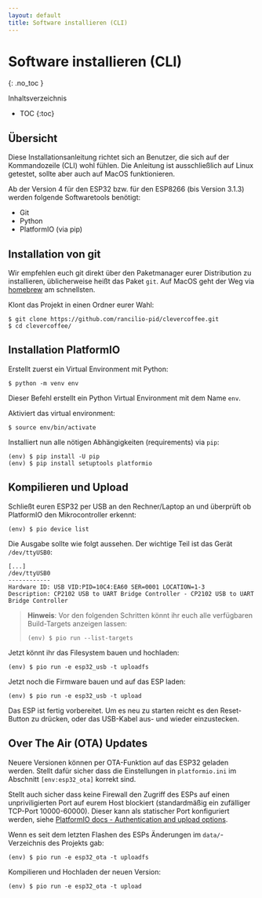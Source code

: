 ```yaml
---
layout: default
title: Software installieren (CLI)
---
```


# Software installieren (CLI)

{: .no_toc }

Inhaltsverzeichnis

- TOC
  {:toc}

## Übersicht

Diese Installationsanleitung richtet sich an Benutzer, die sich auf der Kommandozeile (CLI) wohl fühlen. Die Anleitung ist ausschließlich auf Linux getestet, sollte aber auch auf MacOS funktionieren.

Ab der Version 4 für den ESP32 bzw. für den ESP8266 (bis Version 3.1.3) werden folgende Softwaretools benötigt:

- Git
- Python
- PlatformIO (via pip)

## Installation von git

Wir empfehlen euch git direkt über den Paketmanager eurer Distribution zu installieren, üblicherweise heißt das Paket `git`. Auf MacOS geht der Weg via [homebrew](https://brew.sh) am schnellsten.

Klont das Projekt in einen Ordner eurer Wahl:

```
$ git clone https://github.com/rancilio-pid/clevercoffee.git
$ cd clevercoffee/
```

## Installation PlatformIO

Erstellt zuerst ein Virtual Environment mit Python:

```
$ python -m venv env
```

Dieser Befehl erstellt ein Python Virtual Environment mit dem Name `env`.

Aktiviert das virtual environment:

```
$ source env/bin/activate
```

Installiert nun alle nötigen Abhängigkeiten (requirements) via `pip`:

```
(env) $ pip install -U pip
(env) $ pip install setuptools platformio
```

## Kompilieren und Upload

Schließt euren ESP32 per USB an den Rechner/Laptop an und überprüft ob PlatformIO den Mikrocontroller erkennt:

```
(env) $ pio device list
```

Die Ausgabe sollte wie folgt aussehen. Der wichtige Teil ist das Gerät `/dev/ttyUSB0`:

```
[...]
/dev/ttyUSB0
------------
Hardware ID: USB VID:PID=10C4:EA60 SER=0001 LOCATION=1-3
Description: CP2102 USB to UART Bridge Controller - CP2102 USB to UART Bridge Controller
```

> **Hinweis**: Vor den folgenden Schritten könnt ihr euch alle verfügbaren Build-Targets anzeigen lassen:
>
> ```
> (env) $ pio run --list-targets
> ```

Jetzt könnt ihr das Filesystem bauen und hochladen:

```
(env) $ pio run -e esp32_usb -t uploadfs
```

Jetzt noch die Firmware bauen und auf das ESP laden:

```
(env) $ pio run -e esp32_usb -t upload
```

Das ESP ist fertig vorbereitet. Um es neu zu starten reicht es den Reset-Button zu drücken, oder das USB-Kabel aus- und wieder einzustecken.

## Over The Air (OTA) Updates

Neuere Versionen können per OTA-Funktion auf das ESP32 geladen werden. Stellt dafür sicher dass die Einstellungen in `platformio.ini` im Abschnitt `[env:esp32_ota]` korrekt sind.

Stellt auch sicher dass keine Firewall den Zugriff des ESPs auf einen unpriviligierten Port auf eurem Host blockiert (standardmäßig ein zufälliger TCP-Port 10000-60000). Dieser kann als statischer Port konfiguriert werden, siehe [PlatformIO docs - Authentication and upload options](https://docs.platformio.org/en/latest/platforms/espressif32.html#authentication-and-upload-options).

Wenn es seit dem letzten Flashen des ESPs Änderungen im `data/`-Verzeichnis des Projekts gab:

```
(env) $ pio run -e esp32_ota -t uploadfs
```

Kompilieren und Hochladen der neuen Version:

```
(env) $ pio run -e esp32_ota -t upload
```
